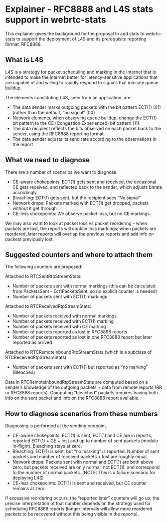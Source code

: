 <!-- Output copied to clipboard! -->



# Explainer - RFC8888 and L4S stats support in webrtc-stats

This explainer gives the background for the proposal to add stats to webrtc-stats to support the deployment of L4S and its prerequisite reporting format, RFC8888.

## What is L4S

L4S is a strategy for packet scheduling and marking in the Internet that is intended to make the Internet better for latency-sensitive applications that are capable of and willing to rapidly respond to signals that indicate queue buildup.

The elements constituting L4S, seen from an application, are:



*   The data sender marks outgoing packets with the bit pattern ECT(1) (01) (rather than the default, “no signal” (00)
*   Network elements, when observing queue buildup, change the ECT(1) bit pattern to the CE (Congestion Experienced) bit pattern (11).
*   The data recipient reflects the bits observed on each packet back to the sender, using the RFC8888 reporting format
*   The data sender adjusts its send rate according to the observations in the report 


## What we need to diagnose

There are a number of scenarios we want to diagnose:



*   CE-aware chokepoints: ECT(1) gets sent and received, the occasional CE gets received, and reflected back to the sender, which adjusts bitrate accordingly
*   Bleaching: ECT(1) gets sent, but the recipient sees “No signal”
*   Network drops: Packets marked with ECT(1) get dropped, packets without it get through
*   CE-less chokepoints: We observe packet loss, but no CE markings.

We may also want to look at packet loss vs packet reordering - when packets are lost, the reports will contain loss markings; when packets are reordered, later reports will overlap the previous reports and add info on packets previously lost.


## Suggested counters and where to attach them

The following counters are proposed:

Attached to RTCSentRtpStreamStats:



*   Number of packets sent with normal markings (this can be calculated from PacketsSent - Ect1PacketsSent, so no explicit counter is needed)
*   Number of packets sent with ECT(1) markings

Attached to RTCReceivedRtpStreamStats:



*   Number of packets received with normal markings
*   Number of packets received with ECT(1) marking
*   Number of packets received with CE marking
*   Number of packets reported as lost in RFC8888 reports
*   Number of packets reported as lost in one RFC8888 report but later reported as arrived

Attached to RTCRemoteInboundRtpStreamStats (which is a subclass of RTCReceivedRtpStreamStats):



*   Number of packets sent with ECT(1) but reported as “no marking” (Bleached)

Data in RTCRemoteInboundRtpStreamStats are computed based on a sender’s knowledge of the outgoing packets + data from remote reports (RR or RFC8888 reports). Computing “bleached” packets requires having both info on the sent packet and info on the RFC8888 report available.


## How to diagnose scenarios from these numbers

Diagnosing is performed at the sending endpoint.



*   CE-aware chokepoints: ECT(1) is sent, ECT(1) and CE are in reports, reported ECT(1) + CE + lost add up to number of sent  packets (modulo in-flight). Bleaching stays at zero.
*   Bleaching: ECT(1) is sent, but “no marking” is reported. Number of sent packets and number of received packets + lost are roughly equal.
*   Network drops: Packets sent with normal and ECT(1) are both above zero, but packets received are only normal, not ECT(1), and correspond to the number of normal packets. (NOTE: This is a failure scenario for deploying L4S)
*   CE-less chokepoints: ECT(1) is sent and received, but CE counter remains at zero.

If excessive reordering occurs, the “reported later” counters will go up; the precise interpretation of that number depends on the strategy used for scheduling RFC8888 reports (longer intervals will allow more reordered packets to be recovered without this being visible in the reports).
